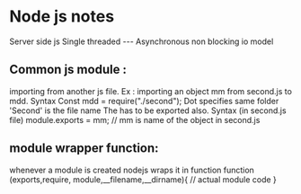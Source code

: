 # Node js notes 
Server side js 
Single threaded
--- Asynchronous non blocking io model

## Common js module :
importing from another js file. 
Ex : importing an object mm from second.js to mdd.
Syntax 
Const mdd = require("./second"); 
Dot specifies same folder
'Second' is the file name 
The has to be exported also.
Syntax (in second.js file) 
module.exports = mm; // mm is name of the object in second.js

## module wrapper function:
whenever a module is created nodejs wraps it in  function
function (exports,require, module,__filename,__dirname){
// actual module code
}

